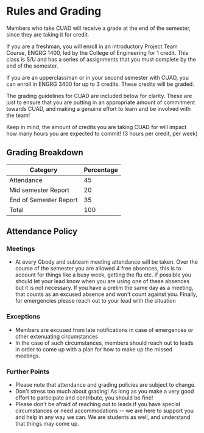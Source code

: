 # Rules and Grading

Members who take CUAD will receive a grade at the end of the semester, since they are taking it for credit.

If you are a freshman, you will enroll in an introductory Project Team Course, ENGRG 1400, led by the College of Engineering for 1 credit. This class is S/U and has a series of assignments that you must complete by the end of the semester.

If you are an upperclassman or in your second semester with CUAD, you can enroll in ENGRG 3400 for up to 3 credits. These credits will be graded.

The grading guidelines for CUAD are included below for clarity.  These are just to ensure that you are putting in an appropriate amount of commitment towards CUAD, and making a genuine effort to learn and be involved with the team!

Keep in mind, the amount of credits you are taking CUAD for will impact how many hours you are expected to commit! (3 hours per credit, per week)

## Grading Breakdown

| Category                     | Percentage |
|------------------------------|------------|
| Attendance                   |  45  |
| Mid semester Report          |  20  |
| End of Semester Report       |  35  |
| Total                        |  100 |

## Attendance Policy

### Meetings
- At every Gbody and subteam meeting attendance will be taken. Over the course of the semester you are allowed 4 free absences, this is to account for things like a busy week, getting the flu etc. if possible you should let your lead know when you are using one of these absences but it is not necessary. If you have a prelim the same day as a meeting, that counts as an excused absence and won't count against you. Finally, for emergencies please reach out to your lead with the situation

### Exceptions
- Members are excused from late notifications in case of emergences or other extenuating circumstances
- In the case of such circumstances, members should reach out to leads in order to come up with a plan for how to make up the missed meetings.

### Further Points

- Please note that attendance and grading policies are subject to change.
- Don't stress too much about grading! As long as you make a very good effort to participate and contribute, you should be fine!
- Please don't be afraid of reaching out to leads if you have special circumstances or need accommodations -- we are here to support you and help in any way we can.  We are students as well, and understand that things may come up.
